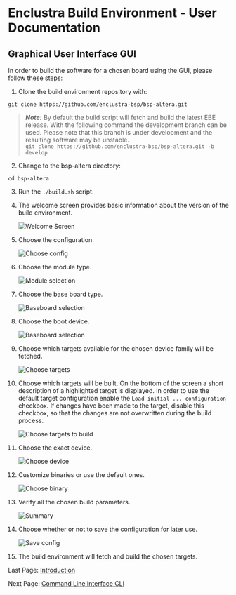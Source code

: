 # Enclustra Build Environment - User Documentation

## Graphical User Interface GUI

In order to build the software for a chosen board using the GUI, please follow these steps:

1. Clone the build environment repository with:

```
git clone https://github.com/enclustra-bsp/bsp-altera.git
```

> **_Note:_**  By default the build script will fetch and build the latest EBE release. With the following command the development branch can be used. Please note that this branch is under development and the resulting software may be unstable. \
> `git clone https://github.com/enclustra-bsp/bsp-altera.git -b develop`


2. Change to the bsp-altera directory:

```
cd bsp-altera
```

3. Run the `./build.sh` script.

4. The welcome screen provides basic information about the version of the build environment.

   ![Welcome Screen](./images/welcome_screen.png)

5. Choose the configuration.

   ![Choose config](./images/choose_config_altera.png)

6. Choose the module type.

   ![Module selection](./images/module_altera.png)

7. Choose the base board type.

   ![Baseboard selection](./images/board_altera.png)

8. Choose the boot device.

   ![Baseboard selection](./images/bootmode.png)

9. Choose which targets available for the chosen device family will be fetched.

    ![Choose targets](./images/fetch.png)

10. Choose which targets will be built. On the bottom of the screen a short description of a highlighted target is displayed. In order to use the default target configuration enable the `Load initial ... configuration` checkbox. If changes have been made to the target, disable this checkbox, so that the changes are not overwritten during the build process.

    ![Choose targets to build](./images/build.png)

11. Choose the exact  device.

    ![Choose device](./images/dev_option_altera.png)

12. Customize binaries or use the default ones.

    ![Choose binary](./images/custom_bin_altera.png)

13. Verify all the chosen build parameters.

    ![Summary](./images/summary_altera.png)

14. Choose whether or not to save the configuration for later use.

    ![Save config](./images/save_altera.png)

15. The build environment will fetch and build the chosen targets.


Last Page: [Introduction](./1_Introduction.md)

Next Page: [Command Line Interface CLI](./3_CLI.md)
